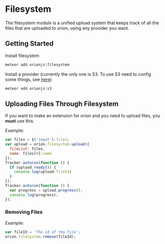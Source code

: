 # Filesystem

The filesystem module is a unified upload system that keeps track
of all the files that are uploaded to orion, using any provider
you want.

## Getting Started

Install filesystem

```sh
meteor add orionjs:filesystem
```

Install a provider 
(currently the only one is S3. 
To use S3 need to config some things, see [here](https://github.com/Lepozepo/S3/#create-your-amazon-s3))

```sh
meteor add orionjs:s3
```

## Uploading Files Through Filesystem

If you want to make an extension for orion and
you need to upload files, you **must** use this.

Example:

```js
var files = $('input').files;
var upload = orion.filesystem.upload({
  fileList: files,
  name: files[0].name
});
Tracker.autorun(function () {
  if (upload.ready()) {
    console.log(upload.fileId)
  }
});
Tracker.autorun(function () {
  var progress = upload.progress();
  console.log(progress);
});
```

### Removing Files

Example:

```js
var fileId = 'The id of the file';
orion.filesystem.remove(fileId);
```
